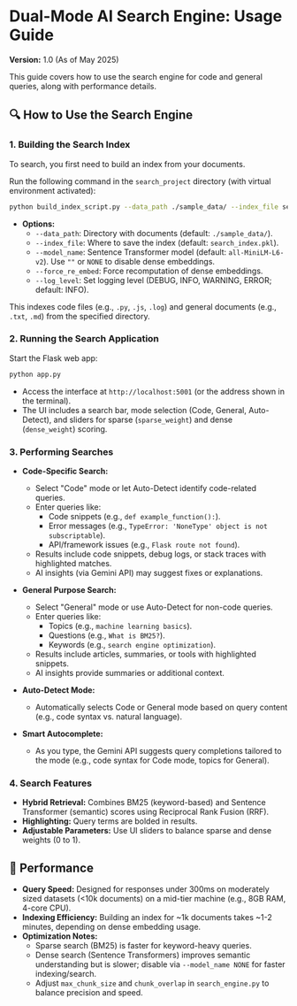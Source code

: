 # Dual-Mode AI Search Engine: Usage Guide

**Version:** 1.0 (As of May 2025)

This guide covers how to use the search engine for code and general queries, along with performance details.

## 🔍 How to Use the Search Engine

### 1. **Building the Search Index**
To search, you first need to build an index from your documents.

Run the following command in the `search_project` directory (with virtual environment activated):
```bash
python build_index_script.py --data_path ./sample_data/ --index_file search_index.pkl
```
- **Options:**
  - `--data_path`: Directory with documents (default: `./sample_data/`).
  - `--index_file`: Where to save the index (default: `search_index.pkl`).
  - `--model_name`: Sentence Transformer model (default: `all-MiniLM-L6-v2`). Use `""` or `NONE` to disable dense embeddings.
  - `--force_re_embed`: Force recomputation of dense embeddings.
  - `--log_level`: Set logging level (DEBUG, INFO, WARNING, ERROR; default: INFO).

This indexes code files (e.g., `.py`, `.js`, `.log`) and general documents (e.g., `.txt`, `.md`) from the specified directory.

### 2. **Running the Search Application**
Start the Flask web app:
```bash
python app.py
```
- Access the interface at `http://localhost:5001` (or the address shown in the terminal).
- The UI includes a search bar, mode selection (Code, General, Auto-Detect), and sliders for sparse (`sparse_weight`) and dense (`dense_weight`) scoring.

### 3. **Performing Searches**
- **Code-Specific Search:**
  - Select "Code" mode or let Auto-Detect identify code-related queries.
  - Enter queries like:
    - Code snippets (e.g., `def example_function():`).
    - Error messages (e.g., `TypeError: 'NoneType' object is not subscriptable`).
    - API/framework issues (e.g., `Flask route not found`).
  - Results include code snippets, debug logs, or stack traces with highlighted matches.
  - AI insights (via Gemini API) may suggest fixes or explanations.

- **General Purpose Search:**
  - Select "General" mode or use Auto-Detect for non-code queries.
  - Enter queries like:
    - Topics (e.g., `machine learning basics`).
    - Questions (e.g., `What is BM25?`).
    - Keywords (e.g., `search engine optimization`).
  - Results include articles, summaries, or tools with highlighted snippets.
  - AI insights provide summaries or additional context.

- **Auto-Detect Mode:**
  - Automatically selects Code or General mode based on query content (e.g., code syntax vs. natural language).

- **Smart Autocomplete:**
  - As you type, the Gemini API suggests query completions tailored to the mode (e.g., code syntax for Code mode, topics for General).

### 4. **Search Features**
- **Hybrid Retrieval:** Combines BM25 (keyword-based) and Sentence Transformer (semantic) scores using Reciprocal Rank Fusion (RRF).
- **Highlighting:** Query terms are bolded in results.
- **Adjustable Parameters:** Use UI sliders to balance sparse and dense weights (0 to 1).

## 🚀 Performance
- **Query Speed:** Designed for responses under 300ms on moderately sized datasets (<10k documents) on a mid-tier machine (e.g., 8GB RAM, 4-core CPU).
- **Indexing Efficiency:** Building an index for ~1k documents takes ~1-2 minutes, depending on dense embedding usage.
- **Optimization Notes:**
  - Sparse search (BM25) is faster for keyword-heavy queries.
  - Dense search (Sentence Transformers) improves semantic understanding but is slower; disable via `--model_name NONE` for faster indexing/search.
  - Adjust `max_chunk_size` and `chunk_overlap` in `search_engine.py` to balance precision and speed.